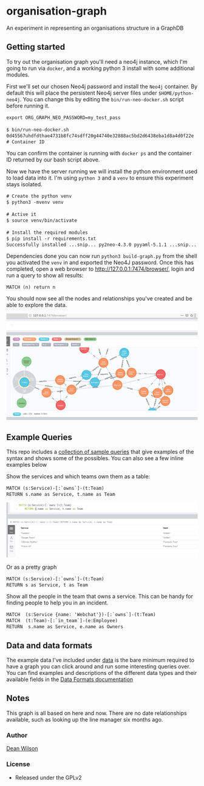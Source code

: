 # organisation-graph

An experiment in representing an organisations structure in a GraphDB

## Getting started

To try out the organisation graph you'll need a neo4j instance, which
I'm going to run via `docker`, and a working python 3 install with some
additional modules.

First we'll set our chosen Neo4j password and install the `Neo4j`
container. By default this will place the persistent Neo4j server files
under `$HOME/python-neo4j`. You can change this by editing the
`bin/run-neo-docker.sh` script before running it.

    export ORG_GRAPH_NEO_PASSWORD=my_test_pass

    $ bin/run-neo-docker.sh
    0d45567uhdfdthae4731b8fc74sdff20g44740e32888ac5bd2d6438eba1d8a4d0f22e # Container ID

You can confirm the container is running with `docker ps` and the container ID
returned by our bash script above.

Now we have the server running we will install the python environment
used to load data into it. I'm using `python 3` and a `venv` to ensure this
experiment stays isolated.

    # Create the python venv
    $ python3 -mvenv venv

    # Active it
    $ source venv/bin/activate

    # Install the required modules
    $ pip install -r requirements.txt
    Successfully installed ...snip... py2neo-4.3.0 pyyaml-5.1.1 ...snip...

Dependencies done you can now run `python3 build-graph.py` from the shell you
activated the `venv` in and exported the Neo4J password. Once this has
completed, open a web browser to <http://127.0.0.1:7474/browser/>, login and run
a query to show all results:

    MATCH (n) return n

You should now see all the nodes and relationships you've created and be able to
explore the data.

![A Graph screenshot](/images/organisation-graph-data.png "Neo4J node browser with sample data")

## Example Queries

This repo includes a 
[collection of sample queries](/docs/queries.md) that give examples of the syntax and shows some of
the possibles. You can also see a few inline examples below

Show the services and which teams own them as a table:

    MATCH (s:Service)-[:`owns`]-(t:Team)
    RETURN s.name as Service, t.name as Team

![Table of service names and the teams that own them](/images/service-owners.png "Table of service names and the teams that own them")

Or as a pretty graph

    MATCH (s:Service)-[:`owns`]-(t:Team)
    RETURN s as Service, t as Team

Show all the people in the team that owns a service. This can be handy for finding
people to help you in an incident.

    MATCH  (s:Service {name: 'Webchat'})-[:`owns`]-(t:Team)
    MATCH  (t:Team)-[:`in_team`]-(e:Employee)
    RETURN  s.name as Service, e.name as Owners

## Data and data formats

The example data I've included under [data](/data/) is the bare minimum required
to have a graph you can click around and run some interesting queries over. You can
find examples and descriptions of the different data types and their available fields in
the [Data Formats documentation](/docs/data-formats.md)

## Notes

This graph is all based on here and now. There are no date relationships
available, such as looking up the line manager six months ago.

### Author

  [Dean Wilson](https://www.unixdaemon.net)

### License

 * Released under the GPLv2
